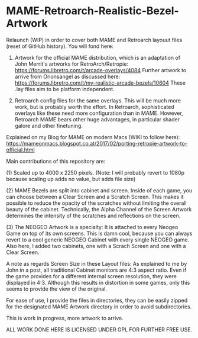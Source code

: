 # MAME-Retroarch-Realistic-Bezel-Artwork

Relaunch (WIP) in order to cover both MAME and Retroarch layouut files (reset of GitHub history). You will fond here:

1. Artwork for the official MAME distribution, which is an adaptation of John Merrit's artworks for RetroArch/Retropie:
https://forums.libretro.com/t/arcade-overlays/4084
Further artwork to arrive from Orionsangel as discussed here:
https://forums.libretro.com/t/my-realistic-arcade-bezels/10604
These .lay files aim to be platform independent.

2. Retroarch config files for the same overlays. This will be much more work, but is probably worth the effort. In Retroarch, sophisticated overlays like these need more configuration than in MAME. However, Retroarch MAME bears other huge advantages, in particular shader galore and other finetuning.

Explained on my Blog for MAME on modern Macs (WIKI to follow here):
https://mameonmacs.blogspot.co.at/2017/02/porting-retropie-artwork-to-official.html

Main contributions of this repository are:

(1) Scaled up to 4000 x 2250 pixels. (Note: I will probably revert to 1080p because scaling up adds no value, but adds file size)

(2) MAME Bezels are split into cabinet and screen. Inside of each game, you can choose between a Clear Screen and a Scratch Screen. This makes it possible to reduce the opacity of the scratches without limiting the overall beauty of the cabinet. Technically, the Alpha Channel of the Screen Artwork determines the intensity of the scratches and reflections on the screen.

(3) The NEOGEO Artwork is a specialty: It is attached to every Neogeo Game on top of its own screens. This is damn cool, because you can always revert to a cool generic NEOGEO Cabinet with every single NEOGEO game. Also here, I added two cabinets, one with a Scrach Screen and one with a Clear Screen.

A note as regards Screen Size in these Layout files:
As explained to me by John in a post, all traditional Cabinet monitors are 4:3 aspect ratio. Even if the game provides for a different internal screen resolution, they were displayed in 4:3. Although this results in distortion in some games, only this seems to provide the view of the original.

For ease of use, I provide the files in directories, they can be easily zipped for the designated MAME Artwork directory in order to avoid subdirectories.

This is work in progress, more artwork to arrive.

ALL WORK DONE HERE IS LICENSED UNDER GPL FOR FURTHER FREE USE. 
